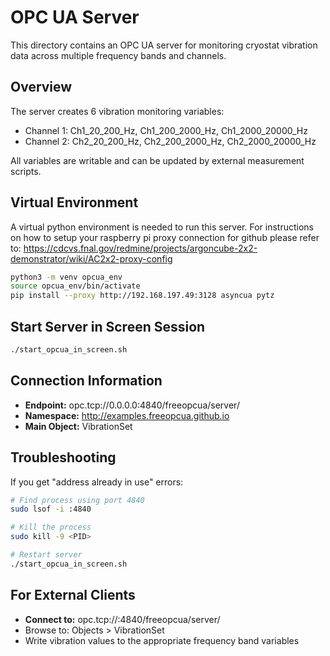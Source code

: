 # OPC UA Server

This directory contains an OPC UA server for monitoring cryostat vibration data across multiple frequency bands and channels.

## Overview
The server creates 6 vibration monitoring variables:

* Channel 1: Ch1_20_200_Hz, Ch1_200_2000_Hz, Ch1_2000_20000_Hz
* Channel 2: Ch2_20_200_Hz, Ch2_200_2000_Hz, Ch2_2000_20000_Hz

All variables are writable and can be updated by external measurement scripts.

## Virtual Environment

A virtual python environment is needed to run this server. For instructions on how to setup your raspberry pi proxy connection for github please refer to: https://cdcvs.fnal.gov/redmine/projects/argoncube-2x2-demonstrator/wiki/AC2x2-proxy-config

```bash
python3 -m venv opcua_env
source opcua_env/bin/activate
pip install --proxy http://192.168.197.49:3128 asyncua pytz
```
## Start Server in Screen Session
```bash
./start_opcua_in_screen.sh
```

## Connection Information
* **Endpoint:** opc.tcp://0.0.0.0:4840/freeopcua/server/
* **Namespace:** http://examples.freeopcua.github.io
* **Main Object:** VibrationSet

## Troubleshooting
If you get "address already in use" errors:

```bash
# Find process using port 4840
sudo lsof -i :4840

# Kill the process
sudo kill -9 <PID>

# Restart server
./start_opcua_in_screen.sh
```

## For External Clients

* **Connect to:** opc.tcp://<raspberry-pi-ip>:4840/freeopcua/server/
* Browse to: Objects > VibrationSet
* Write vibration values to the appropriate frequency band variables
